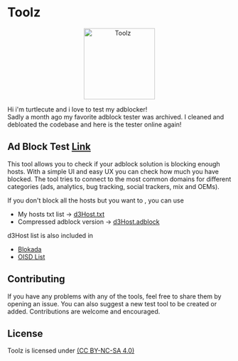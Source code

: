 # Toolz

<p align="center">
 <img src="src/assets/toolz/icon.svg" alt="Toolz"
	title="b2ntp" width="160" height="160" />
</p>

Hi i'm turtlecute and i love to test my adblocker! <br>
Sadly a month ago my favorite adblock tester was archived. I cleaned and debloated the codebase and here is the tester online again!

## Ad Block Test  [Link](https://d3ward.github.io/toolz/adblock)
This tool allows you to check if your adblock solution is blocking enough hosts. With a simple UI and easy UX you can check how much you have blocked. The tool tries to connect to the most common domains for different categories (ads, analytics, bug tracking, social trackers, mix and OEMs).

If you don't block all the hosts but you want to , you can use
- My hosts txt list -> [d3Host.txt](https://raw.githubusercontent.com/d3ward/toolz/master/src/d3host.txt)
- Compressed adblock version -> [d3Host.adblock](https://raw.githubusercontent.com/d3ward/toolz/master/src/d3host.adblock)

d3Host list is also included in 
- [Blokada](https://blokada.org/)
- [OISD List](https://oisd.nl/)


## Contributing

If you have any problems with any of the tools, feel free to share them by opening an issue. 
You can also suggest a new test tool to be created or added. Contributions are welcome and encouraged.


## License

Toolz is licensed under [(CC BY-NC-SA 4.0)](https://creativecommons.org/licenses/by-nc-sa/4.0/)
